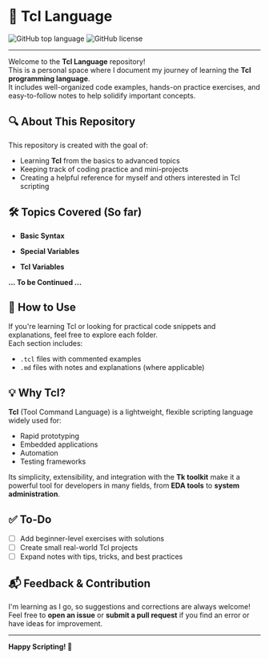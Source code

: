 # 📘 Tcl Language

![GitHub top language](https://img.shields.io/github/languages/top/ganeshsrinivasan18/TCL-Language)
![GitHub license](https://img.shields.io/github/license/ganeshsrinivasan18/TCL-Language)


---

Welcome to the **Tcl Language** repository!  
This is a personal space where I document my journey of learning the **Tcl programming language**.  
It includes well-organized code examples, hands-on practice exercises, and easy-to-follow notes to help solidify important concepts.

## 🔍 About This Repository

This repository is created with the goal of:

- Learning **Tcl** from the basics to advanced topics
- Keeping track of coding practice and mini-projects
- Creating a helpful reference for myself and others interested in Tcl scripting

## 🛠 Topics Covered (So far)

- **Basic Syntax**

- **Special Variables**
  
- **Tcl Variables**

**... To be Continued ...**

## 🚀 How to Use

If you're learning Tcl or looking for practical code snippets and explanations, feel free to explore each folder.  
Each section includes:

- `.tcl` files with commented examples
- `.md` files with notes and explanations (where applicable)

## 💡 Why Tcl?

**Tcl** (Tool Command Language) is a lightweight, flexible scripting language widely used for:

- Rapid prototyping
- Embedded applications
- Automation
- Testing frameworks

Its simplicity, extensibility, and integration with the **Tk toolkit** make it a powerful tool for developers in many fields, from **EDA tools** to **system administration**.

## ✅ To-Do

- [ ] Add beginner-level exercises with solutions
- [ ] Create small real-world Tcl projects
- [ ] Expand notes with tips, tricks, and best practices

## 📬 Feedback & Contribution

I'm learning as I go, so suggestions and corrections are always welcome!  
Feel free to **open an issue** or **submit a pull request** if you find an error or have ideas for improvement.

---

**Happy Scripting! 🎯**
